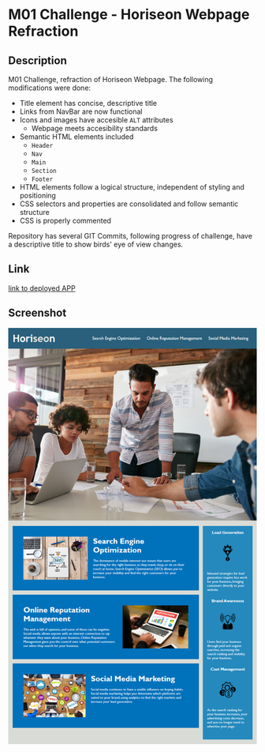 # M01 Challenge - Horiseon Webpage Refraction

## Description

M01 Challenge, refraction of Horiseon Webpage. The following modifications were done:
* Title element has concise, descriptive title
* Links from NavBar are now functional
* Icons and images have accesible `ALT` attributes
    *  Webpage meets accesibility standards
* Semantic HTML elements included
    * `Header`
    * `Nav`
    * `Main`
    * `Section`
    * `Footer`
* HTML elements follow a logical structure, independent of styling and positioning
* CSS selectors and properties are consolidated and follow semantic structure
* CSS is properly commented

Repository has several GIT Commits, following progress of challenge, have a descriptive title to show birds' eye of view changes.
    
## Link

[link to deployed APP](https://trevtal.github.io/M01-Challenge/)

## Screenshot

![Screenshot](./ASSETS/Assets/01-html-css-git-homework-demo.png?raw=true)
